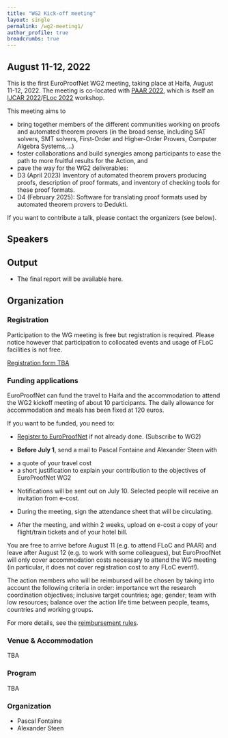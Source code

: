 ```yaml
---
title: "WG2 Kick-off meeting"
layout: single
permalink: /wg2-meeting1/
author_profile: true
breadcrumbs: true
---
```


## August 11-12, 2022

This is the first EuroProofNet WG2 meeting, taking place at Haifa, August 11-12, 2022. The meeting is co-located with [PAAR 2022](https://paar2022.github.io/), which is itself an [IJCAR 2022](https://ijcar.org/)/[FLoc 2022](https://www.floc2022.org) workshop.

This meeting aims to
* bring together members of the different communities working on proofs and automated theorem provers (in the broad sense, including SAT solvers, SMT solvers, First-Order and Higher-Order Provers, Computer Algebra Systems,...)
* foster collaborations and build synergies among participants to ease the path to more fruitful results for the Action, and
* pave the way for the WG2 deliverables:
 * D3 (April 2023) Inventory of automated theorem provers producing proofs, description of proof formats, and inventory of checking tools for these proof formats.
 * D4 (February 2025): Software for translating proof formats used by automated theorem provers to Dedukti.
 
If you want to contribute a talk, please contact the organizers (see below).
 
## Speakers



## Output

* The final report will be available here.


## Organization

### Registration 

Participation to the WG meeting is free but registration is required.  Please notice however that participation to collocated events and usage of FLoC facilities is not free.

[Registration form TBA](<!-- TODO -->)

<!--Please contact xxx if you have any problem during the registration process.-->

<!--We plan to have at least a session to present and discuss topics raised by WG2 members in the context of the Action goals and deliverables. If you are interested in briefly presenting a specific problem, please let us know through the dedicated question in the registration form. You can also contact 
for any question related to the program.-->

### Funding applications

EuroProofNet can fund the travel to Haifa and the accommodation to
attend the WG2 kickoff meeting of about 10
participants. The daily allowance for accommodation and meals has been
fixed at 120 euros.

If you want to be funded, you need to:

- [Register to EuroProofNet](https://e-services.cost.eu/action/CA20111/working-groups/apply) if not already done. (Subscribe to WG2)

- **Before July 1**, send a mail to Pascal Fontaine and Alexander Steen with
 * a quote of your travel cost
 * a short justification to explain your contribution to the objectives of EuroProofNet WG2

- Notifications will be sent out on July 10.  Selected people will
receive an invitation from e-cost.

- During the meeting, sign the attendance sheet that will be circulating.

- After the meeting, and within 2 weeks, upload on e-cost a copy of
  your flight/train tickets and of your hotel bill.

You are free to arrive before August 11 (e.g. to attend FLoC and PAAR) and leave
after August 12 (e.g. to work with some colleagues), but EuroProofNet
will only cover accommodation costs necessary to attend the WG meeting (in particular, it does not cover registration cost to any FLoC event!).

The action members who will be reimbursed will be chosen by taking
into account the following criteria in order: importance wrt the
research coordination objectives; inclusive target countries; age;
gender; team with low resources; balance over the action life time
between people, teams, countries and working groups.

For more details, see the [reimbursement rules](../reimbursement-rules).

### Venue & Accommodation

TBA

### Program

TBA

<!--**Day 1**

**Day 2**-->

### Organization

* Pascal Fontaine
* Alexander Steen
